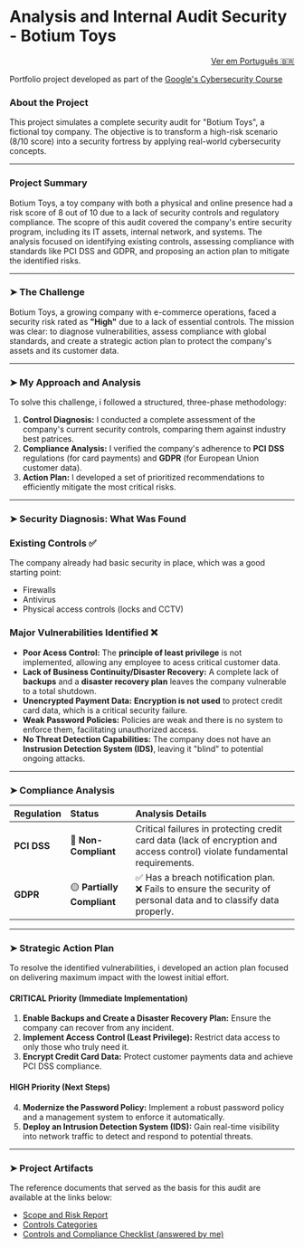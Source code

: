 # Analysis and Internal Audit Security - Botium Toys
<p align="right">
  <a href="./README-PT.md">Ver em Português 🇧🇷</a>
</p>

Portfolio project developed as part of the <a href="https://www.coursera.org/google-certificates/cybersecurity-certificate">Google's Cybersecurity Course</a>

### About the Project
This project simulates a complete security audit for "Botium Toys", a fictional toy company. The objective is to transform a high-risk scenario (8/10 score) into a security fortress by applying real-world cybersecurity concepts.

---

### Project Summary
Botium Toys, a toy company with both a physical and online presence had a risk score of 8 out of 10 due to a lack of security controls and regulatory compliance. The scopre of this audit covered the company's entire security program, including its IT assets, internal network, and systems. The analysis focused on identifying existing controls, assessing compliance with standards like PCI DSS and GDPR, and proposing an action plan to mitigate the identified risks.

---

### ➤ The Challenge
Botium Toys, a growing company with e-commerce operations, faced a security risk rated as **"High"** due to a lack of essential controls. The mission was clear: to diagnose vulnerabilities, assess compliance with global standards, and create a strategic action plan to protect the company's assets and its customer data.

---

### ➤ My Approach and Analysis
To solve this challenge, i followed a structured, three-phase methodology:
1. **Control Diagnosis:** I conducted a complete assessment of the company's current security controls, comparing them against industry best patrices.
2. **Compliance Analysis:** I verified the company's adherence to **PCI DSS** regulations (for card payments) and **GDPR** (for European Union customer data).
3. **Action Plan:** I developed a set of prioritized recommendations to efficiently mitigate the most critical risks.

---

### ➤ Security Diagnosis: What Was Found

### Existing Controls ✅
The company already had basic security in place, which was a good starting point:
* Firewalls
* Antivirus
* Physical access controls (locks and CCTV)

### Major Vulnerabilities Identified ❌
* **Poor Acess Control:** The **principle of least privilege** is not implemented, allowing any employee to acess critical customer data.
*  **Lack of Business Continuity/Disaster Recovery:** A complete lack of **backups** and a **disaster recovery plan** leaves the company vulnerable to a total shutdown.
*  **Unencrypted Payment Data:** **Encryption is not used** to protect credit card data, which is a critical security failure.
*  **Weak Password Policies:** Policies are weak and there is no system to enforce them, facilitating unauthorized access.
*  **No Threat Detection Capabilities:** The company does not have an **Instrusion Detection System (IDS)**, leaving it "blind" to potential ongoing attacks.

---

### ➤ Compliance Analysis

| Regulation | Status | Analysis Details |
| :--- | :--- | :--- |
| **PCI DSS** | 🔴 **Non-Compliant** | Critical failures in protecting credit card data (lack of encryption and access control) violate fundamental requirements. |
| **GDPR** | 🟡 **Partially Compliant** | ✅ Has a breach notification plan. <br> ❌ Fails to ensure the security of personal data and to classify data properly. |

---

### ➤ Strategic Action Plan

To resolve the identified vulnerabilities, i developed an action plan focused on delivering maximum impact with the lowest initial effort.

#### **CRITICAL Priority (Immediate Implementation)**
1.  **Enable Backups and Create a Disaster Recovery Plan:** Ensure the company can recover from any incident.
2.  **Implement Access Control (Least Privilege):** Restrict data access to only those who truly need it.
3.  **Encrypt Credit Card Data:** Protect customer payments data and achieve PCI DSS compliance.

#### **HIGH Priority (Next Steps)**
4.  **Modernize the Password Policy:** Implement a robust password policy and a management system to enforce it automatically.
5.  **Deploy an Intrusion Detection System (IDS):** Gain real-time visibility into network traffic to detect and respond to potential threats.

--- 

### ➤ Project Artifacts
The reference documents that served as the basis for this audit are available at the links below:
* [Scope and Risk Report](https://github.com/cleyandson/botium-toys-internal-audit-security/blob/main/Documents/Botium%20Toys_%20Scope%2C%20goals%2C%20and%20risk%20assessment%20report.pdf)
* [Controls Categories](https://github.com/cleyandson/botium-toys-internal-audit-security/blob/main/Documents/Control%20categories.pdf)
* [Controls and Compliance Checklist (answered by me)](https://github.com/cleyandson/botium-toys-internal-audit-security/blob/main/Documents/Controls%20and%20compliance%20checklist%20-%20answered.pdf)









